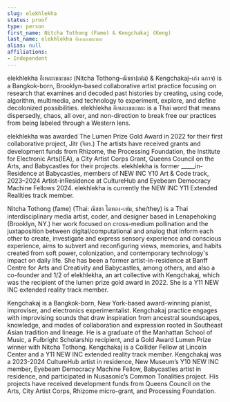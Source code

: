 ```yaml
---
slug: elekhlekha
status: proof
type: person 
first_name: Nitcha Tothong (Fame) & Kengchakaj (Keng)
last_name: elekhlekha อีเหละเขละขละ
alias: null
affiliations:
- Independent
---
```


elekhlekha อีเหละเขละขละ (Nitcha Tothong–ณิชชา(เฟม) & Kengchakaj–เก่ง
ฉกาจ) is a Bangkok-born, Brooklyn-based collaborative artist practice focusing
on research that examines and decoded past histories by creating, using code,
algorithm, multimedia, and technology to experiment, explore, and define
decolonized possibilities. elekhlekha อีเหละเขละขละ is a Thai word that means
dispersedly, chaos, all over, and non-direction to break free our practices from
being labeled through a Western lens. 

elekhlekha was awarded The Lumen Prize Gold Award in 2022 for their first
collaborative project, Jitr (จิตร.) The artists have received grants and development
funds from Rhizome, the Processing Foundation, the Institute for Electronic
Arts(IEA), a City Artist Corps Grant, Queens Council on the Arts, and
Babycastles for their projects. elekhlekha is former _____in-Residence at
Babycastles, members of NEW INC Y10 Art & Code track, 2023–2024 Artist-inResidence at CultureHub and Eyebeam Democracy Machine Fellows 2024. elekhlekha is currently the NEW INC Y11 Extended Realities track member.

Nitcha Tothong (fame) (Thai: ณิชชา โตทอง-เฟม, she/they) is a Thai
interdisciplinary media artist, coder, and designer based in Lenapehoking
(Brooklyn, NY.) her work focused on cross-medium pollination and the
juxtaposition between digital/computational and analog that inform each other to
create, investigate and express sensory experience and conscious experience, aims
to subvert and reconfiguring views, memories, and habits created from soft
power, colonization, and contemporary technology's impact on daily life. She has
been a former artist-in-residence at Banff Centre for Arts and Creativity and
Babycastles, among others, and also a co-founder and 1/2 of elekhlekha, an art
collective with Kengchakaj, which was the recipient of the lumen prize gold
award in 2022. She is a Y11 NEW INC extended reality track member.

Kengchakaj is a Bangkok-born, New York-based award-winning pianist,
improviser, and electronics experimentalist. Kengchakaj practice engages with
improvising sounds that draw inspiration from ancestral soundscapes, knowledge,
and modes of collaboration and expression rooted in Southeast Asian tradition
and lineage. He is a graduate of the Manhattan School of Music, a Fulbright
Scholarship recipient, and a Gold Award Lumen Prize winner with Nitcha
Tothong. Kengchakaj is a Collider Fellow at Lincoln Center and a Y11 NEW INC
extended reality track member. Kengchakaj was a 2023-2024 CultureHub artist in
residence, New Museum’s Y10 NEW INC member, Eyebeam Democracy
Machine Fellow, Babycastles artist in residence, and participated in Nusasonic’s
Common Tonalities project. His projects have received development funds from
Queens Council on the Arts, City Artist Corps, Rhizome micro-grant, and
Processing Foundation.
